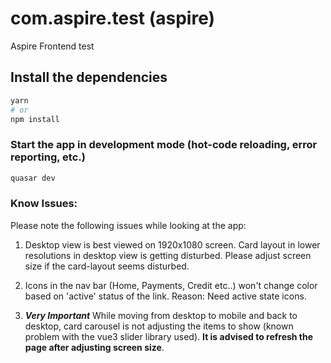 # com.aspire.test (aspire)

Aspire Frontend test

## Install the dependencies

```bash
yarn
# or
npm install
```

### Start the app in development mode (hot-code reloading, error reporting, etc.)

```bash
quasar dev
```

### Know Issues:

Please note the following issues while looking at the app:

1. Desktop view is best viewed on 1920x1080 screen. Card layout in lower resolutions in desktop view is getting disturbed. Please adjust screen size if the card-layout seems disturbed.

2. Icons in the nav bar (Home, Payments, Credit etc..) won't change color based on 'active' status of the link. Reason: Need active state icons.
3. **_Very Important_** While moving from desktop to mobile and back to desktop, card carousel is not adjusting the items to show (known problem with the vue3 slider library used). **It is advised to refresh the page after adjusting screen size**.

